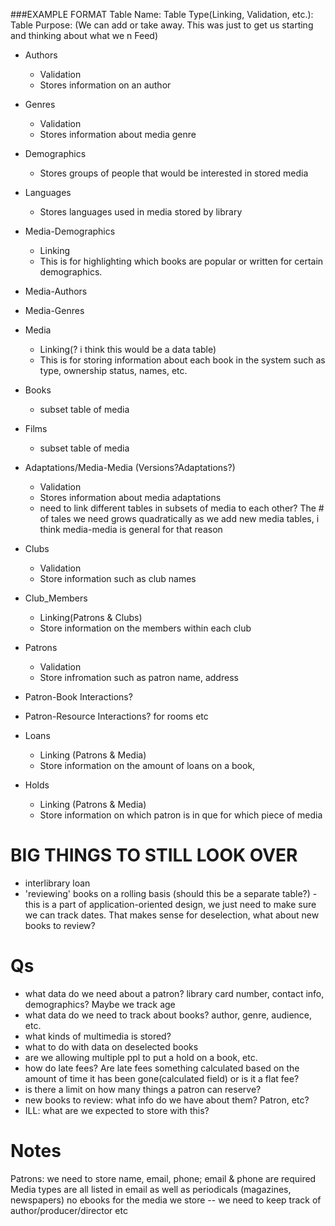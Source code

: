 ###EXAMPLE FORMAT
Table Name:
Table Type(Linking, Validation, etc.):
Table Purpose:
(We can add or take away. This was just to get us starting and thinking about what we n
Feed)


- Authors
    - Validation
    - Stores information on an author
- Genres
    - Validation
    - Stores information about media genre
- Demographics
    - Stores groups of people that would be interested in stored media
- Languages
    - Stores languages used in media stored by library
- Media-Demographics
    - Linking
    - This is for highlighting which books are popular or written for certain demographics.

- Media-Authors
- Media-Genres

- Media
    - Linking(? i think this would be a data table)
    - This is for storing information about each book in the system such as type, ownership status, names, etc.
- Books
    - subset table of media
- Films
    - subset table of media

- Adaptations/Media-Media (Versions?Adaptations?)
    - Validation
    - Stores information about media adaptations
    - need to link different tables in subsets of media to each other? The # of tales we need grows quadratically as we add new media tables, i think media-media is general for that reason

- Clubs
    - Validation
    - Store information such as club names
- Club_Members
    - Linking(Patrons & Clubs)
    - Store information on the members within each club 
    
- Patrons
    - Validation
    - Store infromation such as patron name, address

- Patron-Book Interactions?
- Patron-Resource Interactions? for rooms etc

- Loans
    - Linking (Patrons & Media)
    - Store information on the amount of loans on a book, 
- Holds
    - Linking (Patrons & Media)
    - Store information on which patron is in que for which piece of media


# BIG THINGS TO STILL LOOK OVER
- interlibrary loan
- 'reviewing' books on a rolling basis (should this be a separate table?) - this is a part of application-oriented design, we just need to make sure we can track dates. That makes sense for deselection, what about new books to review?

# Qs
- what data do we need about a patron? library card number, contact info, demographics? Maybe we track age
- what data do we need to track about books? author, genre, audience, etc.
- what kinds of multimedia is stored? 
- what to do with data on deselected books
- are we allowing multiple ppl to put a hold on a book, etc.
- how do late fees? Are late fees something calculated based on the amount of time it has been gone(calculated field) or is it a flat fee?
- is there a limit on how many things a patron can reserve?
- new books to review: what info do we have about them? Patron, etc?
- ILL: what are we expected to store with this?

# Notes
Patrons: we need to store name, email, phone; email & phone are required
Media types are all listed in email as well as periodicals (magazines, newspapers)
no ebooks
for the media we store -- we need to keep track of author/producer/director etc